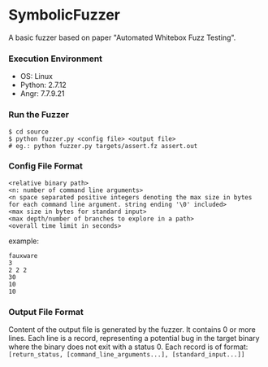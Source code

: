 # SymbolicFuzzer

A basic fuzzer based on paper "Automated Whitebox Fuzz Testing".

### Execution Environment

* OS: Linux
* Python: 2.7.12
* Angr: 7.7.9.21

### Run the Fuzzer

```
$ cd source
$ python fuzzer.py <config file> <output file>
# eg.: python fuzzer.py targets/assert.fz assert.out 
```

### Config File Format

```
<relative binary path>
<n: number of command line arguments>
<n space separated positive integers denoting the max size in bytes for each command line argument. string ending '\0' included>
<max size in bytes for standard input>
<max depth/number of branches to explore in a path>
<overall time limit in seconds>
```

example:

```
fauxware
3
2 2 2
30
10
10
```

### Output File Format

Content of the output file is generated by the fuzzer. It contains 0 or more lines. Each line is a record, representing a potential bug in the target binary where the binary does not exit with a status 0.
Each record is of format: `[return_status, [command_line_arguments...], [standard_input...]]`


